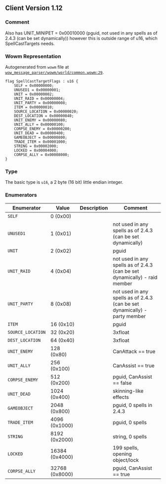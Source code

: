 ## Client Version 1.12

### Comment

Also has UNIT_MINIPET = 0x00010000 (pguid, not used in any spells as of 2.4.3 (can be set dynamically)) however this is outside range of u16, which SpellCastTargets needs.

### Wowm Representation

Autogenerated from `wowm` file at [`wow_message_parser/wowm/world/common.wowm:29`](https://github.com/gtker/wow_messages/tree/main/wow_message_parser/wowm/world/common.wowm#L29).
```rust,ignore
flag SpellCastTargetFlags : u16 {
    SELF = 0x00000000;
    UNUSED1 = 0x00000001;
    UNIT = 0x00000002;
    UNIT_RAID = 0x00000004;
    UNIT_PARTY = 0x00000008;
    ITEM = 0x00000010;
    SOURCE_LOCATION = 0x00000020;
    DEST_LOCATION = 0x00000040;
    UNIT_ENEMY = 0x00000080;
    UNIT_ALLY = 0x00000100;
    CORPSE_ENEMY = 0x00000200;
    UNIT_DEAD = 0x00000400;
    GAMEOBJECT = 0x00000800;
    TRADE_ITEM = 0x00001000;
    STRING = 0x00002000;
    LOCKED = 0x00004000;
    CORPSE_ALLY = 0x00008000;
}
```
### Type
The basic type is `u16`, a 2 byte (16 bit) little endian integer.
### Enumerators
| Enumerator | Value  | Description | Comment |
| --------- | -------- | ----------- | ------- |
| `SELF` | 0 (0x00) |  |  |
| `UNUSED1` | 1 (0x01) |  | not used in any spells as of 2.4.3 (can be set dynamically) |
| `UNIT` | 2 (0x02) |  | pguid |
| `UNIT_RAID` | 4 (0x04) |  | not used in any spells as of 2.4.3 (can be set dynamically) - raid member |
| `UNIT_PARTY` | 8 (0x08) |  | not used in any spells as of 2.4.3 (can be set dynamically) - party member |
| `ITEM` | 16 (0x10) |  | pguid |
| `SOURCE_LOCATION` | 32 (0x20) |  | 3xfloat |
| `DEST_LOCATION` | 64 (0x40) |  | 3xfloat |
| `UNIT_ENEMY` | 128 (0x80) |  | CanAttack == true |
| `UNIT_ALLY` | 256 (0x100) |  | CanAssist == true |
| `CORPSE_ENEMY` | 512 (0x200) |  | pguid, CanAssist == false |
| `UNIT_DEAD` | 1024 (0x400) |  | skinning-like effects |
| `GAMEOBJECT` | 2048 (0x800) |  | pguid, 0 spells in 2.4.3 |
| `TRADE_ITEM` | 4096 (0x1000) |  | pguid, 0 spells |
| `STRING` | 8192 (0x2000) |  | string, 0 spells |
| `LOCKED` | 16384 (0x4000) |  | 199 spells, opening object/lock |
| `CORPSE_ALLY` | 32768 (0x8000) |  | pguid, CanAssist == true |
